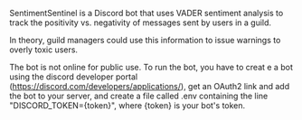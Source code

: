 SentimentSentinel is a Discord bot that uses VADER sentiment analysis to track the positivity vs. negativity of messages sent by users in a guild. 

In theory, guild managers could use this information to issue warnings to overly toxic users.

The bot is not online for public use. To run the bot, you have to creat
e a bot using the discord developer portal (https://discord.com/developers/applications/), get an OAuth2 link and add the bot to your server, and create a file called .env containing the line "DISCORD_TOKEN={token}", where {token} is your bot's token. 
